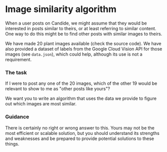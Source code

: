# Image similarity algorithm

When a user posts on Candide, we might assume that they would be interested in
posts similar to theirs, or at least referring to similar content. One way to do
this might be to find other posts with similar images to theirs.

We have made 20 plant images available (check the source code). We have also
provided a dataset of labels from the Google Cloud Vision API for those images
(see `data.json`), which could help, although its use is not a requirement.

### The task

If I were to post any one of the 20 images, which of the other 19 would be
relevant to show to me as "other posts like yours"?

We want you to write an algorithm that uses the data we provide to figure out which
images are most similar.

### Guidance

There is certainly no right or wrong answer to this. Yours may not be the most efficient
or scalable solution, but you should understand its strengths and weaknesses and be
prepared to provide potential solutions to these things.
